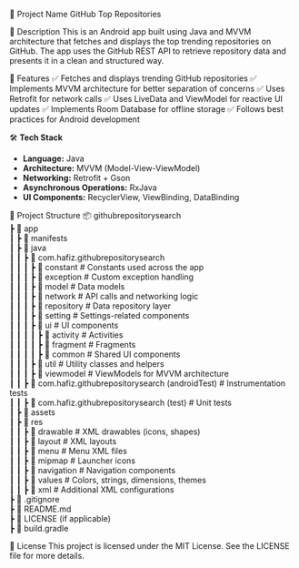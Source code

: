 📌 Project Name
GitHub Top Repositories

📝 Description
This is an Android app built using Java and MVVM architecture that fetches and displays the top trending repositories on GitHub. The app uses the GitHub REST API to retrieve repository data and presents it in a clean and structured way.


🎯 Features
✅ Fetches and displays trending GitHub repositories
✅ Implements MVVM architecture for better separation of concerns
✅ Uses Retrofit for network calls
✅ Uses LiveData and ViewModel for reactive UI updates
✅ Implements Room Database for offline storage
✅ Follows best practices for Android development

🛠 **Tech Stack**
- **Language:** Java  
- **Architecture:** MVVM (Model-View-ViewModel)  
- **Networking:** Retrofit + Gson  
- **Asynchronous Operations:** RxJava  
- **UI Components:** RecyclerView, ViewBinding, DataBinding  

📂 Project Structure
📦 githubrepositorysearch  
 ┣ 📂 app  
 ┃ ┣ 📂 manifests  
 ┃ ┣ 📂 java  
 ┃ ┃ ┣ 📂 com.hafiz.githubrepositorysearch  
 ┃ ┃ ┃ ┣ 📂 constant         # Constants used across the app  
 ┃ ┃ ┃ ┣ 📂 exception        # Custom exception handling  
 ┃ ┃ ┃ ┣ 📂 model            # Data models  
 ┃ ┃ ┃ ┣ 📂 network          # API calls and networking logic  
 ┃ ┃ ┃ ┣ 📂 repository       # Data repository layer  
 ┃ ┃ ┃ ┣ 📂 setting          # Settings-related components  
 ┃ ┃ ┃ ┣ 📂 ui               # UI components  
 ┃ ┃ ┃ ┃ ┣ 📂 activity       # Activities  
 ┃ ┃ ┃ ┃ ┣ 📂 fragment       # Fragments  
 ┃ ┃ ┃ ┃ ┣ 📂 common         # Shared UI components  
 ┃ ┃ ┃ ┣ 📂 util             # Utility classes and helpers  
 ┃ ┃ ┃ ┣ 📂 viewmodel        # ViewModels for MVVM architecture  
 ┃ ┃ ┣ 📂 com.hafiz.githubrepositorysearch (androidTest) # Instrumentation tests  
 ┃ ┃ ┣ 📂 com.hafiz.githubrepositorysearch (test)        # Unit tests  
 ┃ ┣ 📂 assets  
 ┃ ┣ 📂 res  
 ┃ ┃ ┣ 📂 drawable         # XML drawables (icons, shapes)  
 ┃ ┃ ┣ 📂 layout           # XML layouts  
 ┃ ┃ ┣ 📂 menu             # Menu XML files  
 ┃ ┃ ┣ 📂 mipmap           # Launcher icons  
 ┃ ┃ ┣ 📂 navigation       # Navigation components  
 ┃ ┃ ┣ 📂 values           # Colors, strings, dimensions, themes  
 ┃ ┃ ┣ 📂 xml              # Additional XML configurations  
 ┣ 📜 .gitignore  
 ┣ 📜 README.md  
 ┣ 📜 LICENSE (if applicable)  
 ┣ 📜 build.gradle  

📜 License
This project is licensed under the MIT License. See the LICENSE file for more details.
